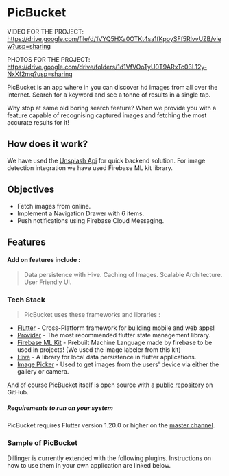 # PicBucket

VIDEO FOR THE PROJECT:
https://drive.google.com/file/d/1VYQ5HXa0OTKt4sa1fKpoySFf5RlvvUZB/view?usp=sharing

PHOTOS FOR THE PROJECT:
https://drive.google.com/drive/folders/1d1VfVOoTyU0T9ARxTc03L12y-NxXf2mq?usp=sharing

PicBucket is an app where in you can discover hd images from all over the internet. Search for a keyword and see a tonne of results in a single tap.

Why stop at same old boring search feature? When we provide you with a feature capable of recognising captured images and fetching the most accurate results for it!

## How does it work?

We have used the [Unsplash Api](https://unsplash.com/documentation) for quick backend solution. For image detection integration we have used Firebase ML kit library.

## Objectives

- Fetch images from online.
- Implement a Navigation Drawer with 6 items.
- Push notifications using Firebase Cloud Messaging.

## Features 
#### Add on features include :

> Data persistence with Hive.
> Caching of Images.
> Scalable Architecture.
> User Friendly UI.

### Tech Stack

>PicBucket uses these frameworks and libraries :

* [Flutter] - Cross-Platform framework for building mobile and web apps!
* [Provider] - The most recommended flutter state management library.
* [Firebase ML Kit] - Prebuilt Machine Language made by firebase to be used in projects! (We used the image labeler from this kit)
* [Hive] - A library for local data persistence in flutter applications.
* [Image Picker] - Used to get images from the users' device via either the gallery or camera.

And of course PicBucket itself is open source with a [public repository](https://github.com/ishitb/Apptitude_online) on GitHub.

##### Requirements to run on your system

PicBucket requires Flutter version 1.20.0 or higher on the [master channel](https://github.com/flutter/flutter).

### Sample of PicBucket

Dillinger is currently extended with the following plugins. Instructions on how to use them in your own application are linked below.


[//]: # (These are reference links used in the body of this note and get stripped out when the markdown processor does its job. There is no need to format nicely because it shouldn't be seen. Thanks SO - http://stackoverflow.com/questions/4823468/store-comments-in-markdown-syntax)


   [Flutter]: <https://flutter.dev/>
   [Provider]: <https://pub.dev/packages/provider>
   [Firebase ML Kit]: <https://firebase.google.com/docs/ml-kit>
   [Hive]: <https://pub.dev/packages/hive>
   [Image Picker]: <https://pub.dev/packages/image_picker>
   
   
